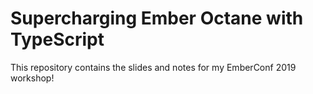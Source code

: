 # Supercharging Ember Octane with TypeScript

This repository contains the slides and notes for my EmberConf 2019 workshop!